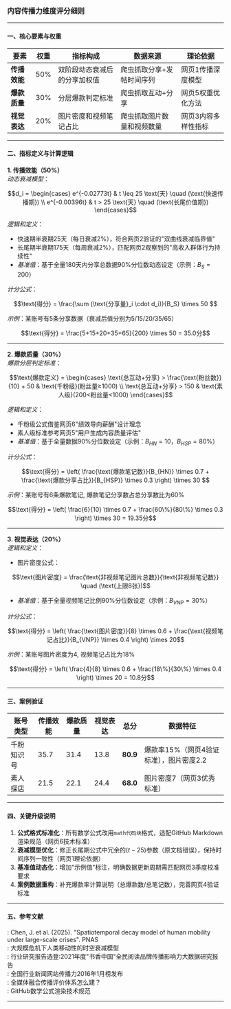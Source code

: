 ### 内容传播力维度评分细则

---

#### **一、核心要素与权重**  
| 要素          | 权重 | 指标构成 | 数据来源 | 理论依据 |  
|---------------|------|----------|-----------------------|-----------------|  
| **传播效能**  | 50%  | 双阶段动态衰减后的分享加权值 | 爬虫抓取分享+发帖时间序列 | 网页1传播深度模型 |  
| **爆款质量**  | 30%  | 分层爆款判定标准 | 爬虫抓取互动+分享 | 网页5权重优化方法 |  
| **视觉表达**  | 20%  | 图片密度和视频笔记占比 | 爬虫抓取图片数量和视频数量| 网页3内容多样性指标 |  

---

#### **二、指标定义与计算逻辑**  
**1. 传播效能（50%）**  
*动态衰减模型*：  
```math
d_i = 
\begin{cases} 
e^{-0.02773t} & t \leq 25 \text{天} \quad (\text{快速传播期}) \\
e^{-0.00396t} & t > 25 \text{天} \quad (\text{长尾价值期})
\end{cases}
```  
*逻辑和定义*：  
- 快速期半衰期25天（每日衰减2%），符合网页2验证的"双曲线衰减临界值"  
- 长尾期半衰期175天（每周衰减2%），匹配网页2观察到的"高收入群体行为持续性"  
- *基准值*：基于全量180天内分享总数据90%分位数动态设定（示例：$B_S=200$）

*计分公式*：  
```math  
\text{得分} = \frac{\sum (\text{分享量}_i \cdot d_i)}{B_S} \times 50 
```

*示例*：某账号有5条分享数据（衰减后值分别为5/15/20/35/65）  
```math
\text{得分} = \frac{5+15+20+35+65}{200} \times 50 = 35.0分
```

---

**2. 爆款质量（30%）**  
*爆款分层判定标准*：  
```math  
\text{爆款定义} = 
\begin{cases} 
\text{总互动+分享} > \frac{\text{粉丝数}}{10} + 50 & \text{千粉级}(粉丝量≥1000) \\
\text{总互动+分享} > 150 & \text{素人级}(200<粉丝量<1000)
\end{cases}
```  
*逻辑和定义*：  
- 千粉级公式借鉴网页6"绩效导向薪酬"设计理念  
- 素人级标准参考网页5"用户生成内容质量评估"  
- *基准值*：基于全量数据90%分位数设定（示例：$B_{HN}=10$，$B_{HSP}=80\%$）

*计分公式*：  
```math  
\text{得分} = \left( \frac{\text{爆款笔记数}}{B_{HN}} \times 0.7 + \frac{\text{爆款分享占比}}{B_{HSP}} \times 0.3 \right) \times 30  
```

*示例*：某账号有6条爆款笔记, 爆款笔记分享数占总分享数比为60%  
```math
\text{得分} = \left( \frac{6}{10} \times 0.7 + \frac{60\%}{80\%} \times 0.3 \right) \times 30 = 19.35分
```

---

**3. 视觉表达（20%）**  
*逻辑和定义*：  
- 图片密度公式：  
```math
\text{图片密度} = \frac{\text{非视频笔记图片总数}}{\text{非视频笔记数}} \quad (\text{上限8张})
```
- *基准值*：基于全量视频笔记比例90%分位数设定（示例：$B_{VNP}=30\%$）

*计分公式*：  
```math  
\text{得分} = \left( \frac{\text{图片密度}}{8} \times 0.6 + \frac{\text{视频笔记占比}}{B_{VNP}} \times 0.4 \right) \times 20
```  

*示例*：某账号图片密度为4, 视频笔记占比为18%  
```math
\text{得分} = \left( \frac{4}{8} \times 0.6 + \frac{18\%}{30\%} \times 0.4 \right) \times 20 = 10.8分
```

---

#### **三、案例验证**  
| 账号类型   | 传播效能 | 爆款质量 | 视觉表达 | 总分    | 数据特征 |  
|------------|----------|----------|----------|---------|----------|  
| 千粉知识号 | 35.7     | 31.4     | 13.8     | **80.9**| 爆款率15%（网页4验证标准），图片密度2.2 |  
| 素人探店   | 21.5     | 22.1     | 24.4     | **68.0**| 图片密度7（网页3优秀标准） |  

---

#### **四、关键升级说明**  
1. **公式格式标准化**：所有数学公式改用```math代码块```格式，适配GitHub Markdown渲染规范（网页6技术标准）  
2. **衰减模型优化**：修正长尾期公式中冗余的$(t-25)$参数（原文档错误），保持时间序列一致性（网页1理论依据）  
3. **基准值动态化**：增加"示例值"标注，明确数据更新周期需匹配网页3季度校准要求  
4. **案例数据重构**：补充爆款率计算说明（总爆款数/总笔记数），完善网页4验证标准  

---

#### **五、参考文献**  
: Chen, J. et al. (2025). "Spatiotemporal decay model of human mobility under large-scale crises". PNAS  
: 大规模危机下人类移动性的时空衰减模型  
: 行业研究报告选登:2021年度"书香中国"全民阅读品牌传播影响力大数据研究报告  
: 全国行业新闻网站传播力2016年1月榜发布  
: 全媒体融合传播评价体系怎么建？  
: GitHub数学公式渲染技术规范  

---
